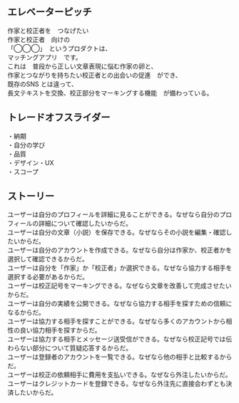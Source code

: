 ## エレベーターピッチ

作家と校正者を　つなげたい   
作家と校正者　向けの  
「◯◯◯」　というプロダクトは、  
マッチングアプリ　です。  
これは　普段から正しい文章表現に悩む作家の卵と、  
作家とつながりを持ちたい校正者との出会いの促進　ができ、  
既存のSNS   とは違って、  
長文テキストを交換、校正部分をマーキングする機能　が備わっている。  

## トレードオフスライダー

・納期  
・自分の学び  
・品質  
・デザイン・UX  
・スコープ  

## ストーリー

ユーザーは自分のプロフィールを詳細に見ることができる。なぜなら自分のプロフィールの詳細について確認したいからだ。  
ユーザーは自分の文章（小説）を保存できる。なぜならその小説を編集・確認したいからだ。  
ユーザーは自分のアカウントを作成できる。なぜなら自分は作家か、校正者かを選択して確認できるからだ。  
ユーザーは自分を「作家」か「校正者」か選択できる。なぜなら協力する相手を選択する必要があるからだ。  
ユーザーは校正記号をマーキングできる。なぜなら文章を改善して完成させたいからだ。  
ユーザーは自分の実績を公開できる。なぜなら協力する相手を探すための信頼になるからだ。  
ユーザーは協力する相手を探すことができる。なぜなら多くのアカウントから相性の良い協力相手を探すからだ。  
ユーザーは協力する相手とメッセージ送受信ができる。なぜなら校正記号では伝わらない部分について質疑応答するからだ。  
ユーザーは登録者のアカウントを一覧できる。なぜなら他の相手と比較するからだ。  
ユーザーは校正の依頼相手に費用を支払いできる。なぜなら外注したいからだ。  
ユーザーはクレジットカードを登録できる。なぜなら外注先に直接会わずとも決済したいからだ。  
